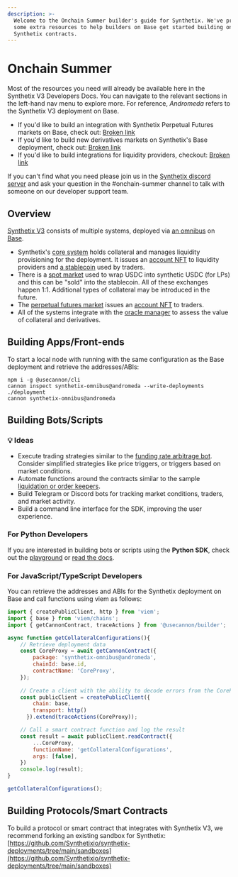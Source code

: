 ```yaml
---
description: >-
  Welcome to the Onchain Summer builder's guide for Synthetix. We've provided
  some extra resources to help builders on Base get started building on the
  Synthetix contracts.
---
```


# Onchain Summer

Most of the resources you need will already be available here in the Synthetix V3 Developers Docs. You can navigate to the relevant sections in the left-hand nav menu to explore more. For reference, _Andromeda_ refers to the Synthetix V3 deployment on Base.&#x20;

* If you'd like to build an integration with Synthetix Perpetual Futures markets on Base, check out: [Broken link](broken-reference "mention")
* If you'd like to build new derivatives markets on Synthetix's Base deployment, check out: [Broken link](broken-reference "mention")
* If you'd like to build integrations for liquidity providers, checkout: [Broken link](broken-reference "mention")

If you can't find what you need please join us in the [Synthetix discord server](https://discord.gg/synthetix) and ask your question in the #onchain-summer channel to talk with someone on our developer support team.&#x20;

## Overview

[Synthetix V3](https://github.com/synthetixio/synthetix-v3) consists of multiple systems, deployed via [an omnibus](https://github.com/Synthetixio/synthetix-deployments/blob/main/omnibus-base-mainnet-andromeda.toml) on [Base](https://usecannon.com/packages/synthetix-omnibus/latest/8453-andromeda).

* Synthetix's [core system](https://usecannon.com/packages/synthetix-omnibus/latest/8453-andromeda/interact/system/CoreProxy/0x32C222A9A159782aFD7529c87FA34b96CA72C696) holds collateral and manages liquidity provisioning for the deployment. It issues an [account NFT](https://usecannon.com/packages/synthetix-omnibus/latest/8453-andromeda/interact/system/AccountProxy/0x63f4Dd0434BEB5baeCD27F3778a909278d8cf5b8) to liquidity providers and [a stablecoin](https://usecannon.com/packages/synthetix-omnibus/latest/8453-andromeda/interact/system/USDProxy/0x09d51516F38980035153a554c26Df3C6f51a23C3) used by traders.
* There is a [spot market](https://usecannon.com/packages/synthetix-omnibus/latest/8453-andromeda/interact/spotFactory/SpotMarketProxy/0x18141523403e2595D31b22604AcB8Fc06a4CaA61) used to wrap USDC into synthetic USDC (for LPs) and this can be "sold" into the stablecoin. All of these exchanges happen 1:1. Additional types of collateral may be introduced in the future.
* The [perpetual futures market](https://app.gitbook.com/s/v5Uy5QOMZ00RFWLf1gmn/protocol-design) issues an [account NFT](https://usecannon.com/packages/synthetix-omnibus/latest/8453-andromeda/interact/perpsFactory/PerpsAccountProxy/0xcb68b813210aFa0373F076239Ad4803f8809e8cf) to traders.
* All of the systems integrate with the [oracle manager](https://usecannon.com/packages/synthetix-omnibus/latest/8453-andromeda/interact/system.oracle\_manager/Proxy/0x3d07CBC5Cb9376A67E76C0655Fe239dDa8E2B264) to assess the value of collateral and derivatives.

## Building Apps/Front-ends

To start a local node with running with the same configuration as the Base deployment and retrieve the addresses/ABIs:

```
npm i -g @usecannon/cli
cannon inspect synthetix-omnibus@andromeda --write-deployments ./deployment
cannon synthetix-omnibus@andromeda
```

## Building Bots/Scripts

### :bulb: Ideas

* Execute trading strategies similar to the [funding rate arbitrage bot](https://github.com/50shadesofgwei/SynthetixFundingRateArbitrage). Consider simplified strategies like price triggers, or triggers based on market conditions.
* Automate functions around the contracts similar to the sample [liquidation or order keepers](https://github.com/Synthetixio/sample-v3-keeper).
* Build Telegram or Discord bots for tracking market conditions, traders, and market activity.
* Build a command line interface for the SDK, improving the user experience.

### For Python Developers

If you are interested in building bots or scripts using the **Python SDK**, check out the [playground](https://github.com/Synthetixio/sdk-playground) or [read the docs](../for-perp-integrators/perps-python-sdk.md).

### For JavaScript/TypeScript Developers

You can retrieve the addresses and ABIs for the Synthetix deployment on Base and call functions using viem as follows:

```javascript
import { createPublicClient, http } from 'viem';
import { base } from 'viem/chains';
import { getCannonContract, traceActions } from '@usecannon/builder';

async function getCollateralConfigurations(){
    // Retrieve deployment data
    const CoreProxy = await getCannonContract({
        package: 'synthetix-omnibus@andromeda',
        chainId: base.id,
        contractName: 'CoreProxy',
    });
    
    // Create a client with the ability to decode errors from the CoreProxy
    const publicClient = createPublicClient({ 
        chain: base,
        transport: http()
      }).extend(traceActions(CoreProxy));

    // Call a smart contract function and log the result
    const result = await publicClient.readContract({
        ...CoreProxy,
        functionName: 'getCollateralConfigurations',
        args: [false],
    })
    console.log(result);
}

getCollateralConfigurations();
```

## Building Protocols/Smart Contracts

To build a protocol or smart contract that integrates with Synthetix V3, we recommend forking an existing sandbox for Synthetix: [https://github.com/Synthetixio/synthetix-deployments/tree/main/sandboxes](https://github.com/Synthetixio/synthetix-deployments/tree/main/sandboxes)
